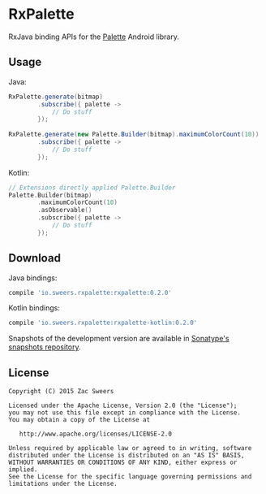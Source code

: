 RxPalette
=========

RxJava binding APIs for the [Palette][palette] Android library.

Usage
-----

Java:
```java
RxPalette.generate(bitmap)
        .subscribe({ palette ->
            // Do stuff
        });
        
RxPalette.generate(new Palette.Builder(bitmap).maximumColorCount(10))
        .subscribe({ palette ->
            // Do stuff
        });
```

Kotlin:
```kotlin
// Extensions directly applied Palette.Builder
Palette.Builder(bitmap)
        .maximumColorCount(10)
        .asObservable()
        .subscribe({ palette ->
            // Do stuff
        });
```

Download
--------

Java bindings:
```groovy
compile 'io.sweers.rxpalette:rxpalette:0.2.0'
```

Kotlin bindings:
```groovy
compile 'io.sweers.rxpalette:rxpalette-kotlin:0.2.0'
```

Snapshots of the development version are available in [Sonatype's snapshots repository][snapshots].

License
-------

    Copyright (C) 2015 Zac Sweers

    Licensed under the Apache License, Version 2.0 (the "License");
    you may not use this file except in compliance with the License.
    You may obtain a copy of the License at

       http://www.apache.org/licenses/LICENSE-2.0

    Unless required by applicable law or agreed to in writing, software
    distributed under the License is distributed on an "AS IS" BASIS,
    WITHOUT WARRANTIES OR CONDITIONS OF ANY KIND, either express or implied.
    See the License for the specific language governing permissions and
    limitations under the License.

 [palette]: https://developer.android.com/reference/android/support/v7/graphics/Palette.html
 [snapshots]: https://oss.sonatype.org/content/repositories/snapshots/
